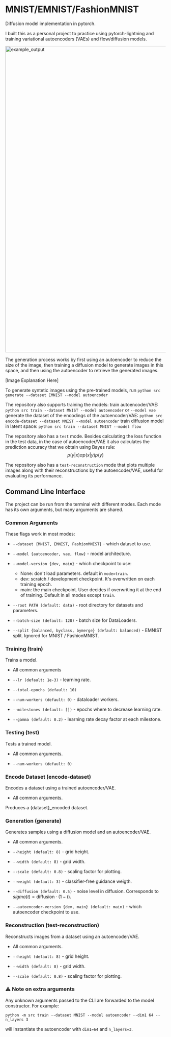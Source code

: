 # MNIST/EMNIST/FashionMNIST

Diffusion model implementation in pytorch.

I built this as a personal project to practice using pytorch-lightning and training variational autoencoders (VAEs) and flow/diffusion models.

<img width="1600" height="960" alt="example_output" src="https://github.com/sofia-dominguezc/EMNIST/example_output.png" />

The generation process works by first using an autoencoder to reduce the size of the image, then training a diffusion model to generate images in this space, and then using the autoencoder to retrieve the generated images.

[Image Explanation Here]

To generate syntetic images using the pre-trained models, run
```python src generate --dataset EMNIST --model autoencoder```

The repository also supports training the models:
train autoencoder/VAE: `python src train --dataset MNIST --model autoencoder` or `--model vae`
generate the dataset of the encodings of the autoencoder/VAE: `python src encode-dataset --dataset MNIST --model autoencoder`
train diffusion model in latent space: `python src train --dataset MNIST --model flow`

The repository also has a `test` mode. Besides calculating the loss function in the test data, in the case of autoencoder/VAE it also calculates the prediction accuracy that we obtain using Bayes rule:
$$p(y | x) \alpha p(x | y) p(y)$$

The repository also has a `test-reconstruction` mode that plots multiple images along with their reconstructions by the autoencoder/VAE, useful for evaluating its performance.

## Command Line Interface

The project can be run from the terminal with different modes. Each mode has its own arguments, but many arguments are shared.

### Common Arguments

These flags work in most modes:

- `--dataset {MNIST, EMNIST, FashionMNIST}` - which dataset to use.

- `--model {autoencoder, vae, flow}` - model architecture.

- `--model-version {dev, main}` - which checkpoint to use:
    - None: don't load parameters. default in `mode=train`.
    - dev: scratch / development checkpoint. It's overwritten on each training epoch.
    - main: the main checkpoint. User decides if overwriting it at the end of training. Default in all modes except `train`.

- `--root PATH (default: data)` - root directory for datasets and parameters.

- `--batch-size (default: 128)` - batch size for DataLoaders.

- `--split {balanced, byclass, bymerge} (default: balanced)` - EMNIST split. Ignored for MNIST / FashionMNIST.

### Training (train)

Trains a model.

- All common arguments

- `--lr (default: 1e-3)` - learning rate.

- `--total-epochs (default: 10)`

- `--num-workers (default: 0)` - dataloader workers.

- `--milestones (default: [])` - epochs where to decrease learning rate.

- `--gamma (default: 0.2)` - learning rate decay factor at each milestone.

### Testing (test)

Tests a trained model.

- All common arguments.

- `--num-workers (default: 0)`

### Encode Dataset (encode-dataset)

Encodes a dataset using a trained autoencoder/VAE.

- All common arguments.

Produces a {dataset}_encoded dataset.

### Generation (generate)

Generates samples using a diffusion model and an autoencoder/VAE.

- All common arguments.

- `--height (default: 8)` - grid height.

- `--width (default: 8)` - grid width.

- `--scale (default: 0.8)` - scaling factor for plotting.

- `--weight (default: 3)` - classifier-free guidance weigth.

- `--diffusion (default: 0.5)` - noise level in diffusion. Corresponds to $sigma(t) = \text{diffusion} \cdot (1 - t)$.

- `--autoencoder-version {dev, main} (default: main)` - which autoencoder checkpoint to use.

### Reconstruction (test-reconstruction)

Reconstructs images from a dataset using an autoencoder/VAE.

- All common arguments.

- `--height (default: 8)` - grid height.

- `--width (default: 8)` - grid width.

- `--scale (default: 0.8)` - scaling factor for plotting.

### ⚠️ Note on extra arguments
Any unknown arguments passed to the CLI are forwarded to the model constructor. For example:

```python -m src train --dataset MNIST --model autoencoder --dim1 64 --n_layers 3```

will instantiate the autoencoder with `dim1=64` and `n_layers=3`.
